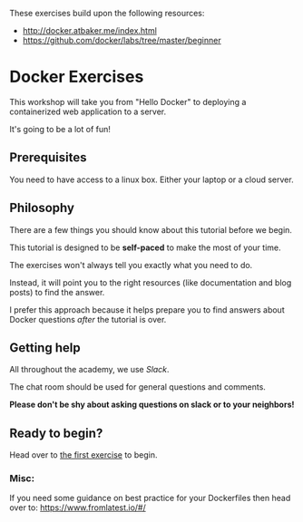 These exercises build upon the following resources:
* http://docker.atbaker.me/index.html
* https://github.com/docker/labs/tree/master/beginner


# Docker Exercises


This workshop will take you from "Hello Docker" to deploying a containerized web application to a server.

It's going to be a lot of fun!


## Prerequisites

You need to have access to a linux box. Either your laptop or a cloud server.


## Philosophy


There are a few things you should know about this tutorial before we begin.


This tutorial is designed to be **self-paced** to make the most of your time.

The exercises won't always tell you exactly what you need to do.

Instead, it will point you to the right resources (like documentation and blog posts) to find the answer.

I prefer this approach because it helps prepare you to find answers about Docker questions *after* the tutorial is over.

## Getting help

All throughout the academy, we use *Slack*.

The chat room should be used for general questions and comments.

**Please don't be shy about asking questions on slack or to your neighbors!**

Ready to begin?
---------------

Head over to [the first exercise](exercises/1.md) to begin.



### Misc:

If you need some guidance on best practice for your Dockerfiles then head over to:
https://www.fromlatest.io/#/
